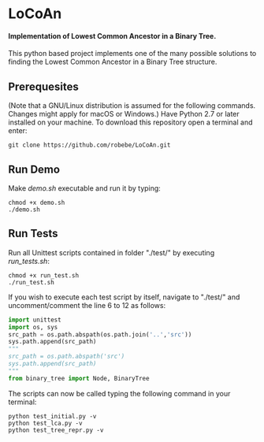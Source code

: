 # LoCoAn
#### Implementation of Lowest Common Ancestor in a Binary Tree.
This python based project implements one of the many possible solutions to finding the Lowest Common Ancestor in a Binary Tree structure. 

## Prerequesites
(Note that a GNU/Linux distribution is assumed for the following commands. Changes might apply for macOS or Windows.)
Have Python 2.7 or later installed on your machine.
To download this repository open a terminal and enter:
```
git clone https://github.com/robebe/LoCoAn.git
```

## Run Demo
Make *demo.sh* executable and run it by typing:
```
chmod +x demo.sh
./demo.sh
```
## Run Tests
Run all Unittest scripts contained in folder "./test/" by executing *run_tests.sh*:
```
chmod +x run_test.sh
./run_test.sh
```
If you wish to execute each test script by itself, navigate to "./test/" and uncomment/comment the line 6 to 12 as follows:
```python
import unittest
import os, sys
src_path = os.path.abspath(os.path.join('..','src'))
sys.path.append(src_path)
"""
src_path = os.path.abspath('src')
sys.path.append(src_path)
"""
from binary_tree import Node, BinaryTree
```
The scripts can now be called typing the following command in your terminal:
```
python test_initial.py -v
python test_lca.py -v
python test_tree_repr.py -v
```
